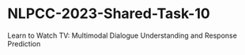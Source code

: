 # NLPCC-2023-Shared-Task-10
Learn to Watch TV: Multimodal Dialogue Understanding and Response Prediction
